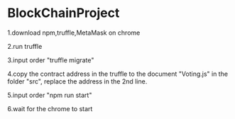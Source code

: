 # BlockChainProject
1.download npm,truffle,MetaMask on chrome

2.run truffle

3.input order "truffle migrate"

4.copy the contract address in the truffle to the document "Voting.js" in the folder "src", replace the address in the 2nd line.

5.input order "npm run start"

6.wait for the chrome to start
